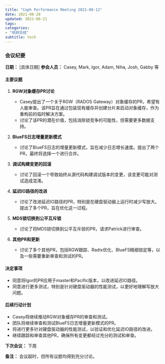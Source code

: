 ```yaml
---
title: "Ceph Performance Meeting 2021-08-12"
date: 2021-08-20
updated: 2021-08-21
tags:
categories:
- "视频总结"
subtitle: tech
---
```



### 会议纪要

**日期：** [具体日期]
**参会人员：** Casey, Mark, Igor, Adam, Niha, Josh, Gabby 等

#### 主要议题

1. **RGW对象缓存PR讨论**
   - Casey提出了一个关于RGW（RADOS Gateway）对象缓存的PR，希望有人能审查。该PR旨在通过包装现有缓存并创建分片来启动对象缓存，作为重构前的临时解决方案。
   - 讨论了该PR的潜在价值，包括消除锁竞争的可能性，但需要更多数据支持。

2. **BlueFS日志增量更新模式**
   - 讨论了BlueFS日志的增量更新模式，旨在减少日志增长速度。提出了两个PR，最终将选择一个进行合并。

3. **调试构建变更的回滚**
   - 讨论了回滚一个导致始终从源代码构建调试版本的变更，该变更可能对测试造成混淆。

4. **延迟IO路径的改进**
   - 讨论了改进延迟IO路径的PR，特别是在硬盘驱动器上运行时减少写放大。提出了多个PR，旨在优化这一过程。

5. **MDS锁切换到公平互斥锁**
   - 讨论了将MDS锁切换到公平互斥锁的PR，请求Patrick进行审查。

6. **其他PR和更新**
   - 讨论了多个其他PR，包括RGW跟踪、Radix优化、BlueFS精细锁定等，以及一些需要重新审查和测试的PR。

#### 决定事项

- 同意将Igor的PR应用于master和Pacific版本，以改进延迟IO路径。
- 同意进行更多测试，特别是针对硬盘驱动器的性能测试，以更好地理解写放大问题。

#### 后续行动计划

- Casey将继续推动RGW对象缓存PR的审查和测试。
- 团队将继续审查和测试BlueFS日志增量更新模式的PR。
- 将进行更多针对硬盘驱动器的性能测试，以验证和优化延迟IO路径的改进。
- 继续跟踪和审查其他PR，确保所有变更都经过充分的测试和审查。

**下次会议：** 下周

**备注：** 会议超时，但所有议题均得到充分讨论。
